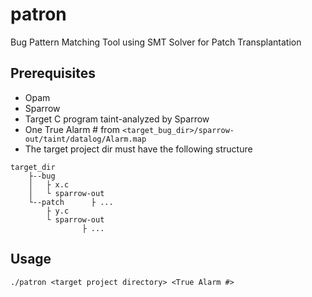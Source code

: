 # patron
Bug Pattern Matching Tool using SMT Solver for Patch Transplantation

## Prerequisites
- Opam
- Sparrow
- Target C program taint-analyzed by Sparrow
- One True Alarm # from `<target_bug_dir>/sparrow-out/taint/datalog/Alarm.map`
- The target project dir must have the following structure
```
target_dir
    ├--bug
    │   ├ x.c
    │   └ sparrow-out 
    └--patch      ├ ...
        ├ y.c
        └ sparrow-out 
                ├ ...
```
## Usage

```
./patron <target project directory> <True Alarm #>
```
